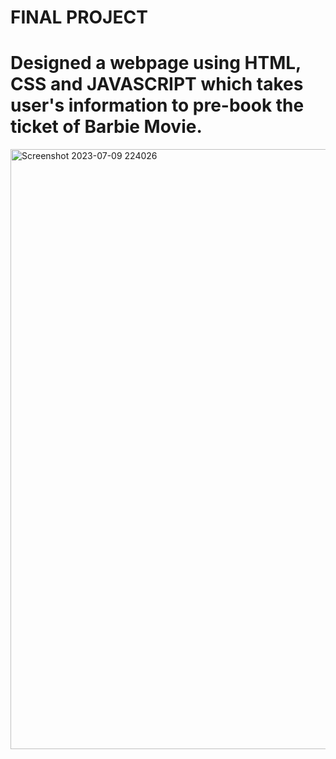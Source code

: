 # FINAL PROJECT
# Designed a webpage using HTML, CSS and JAVASCRIPT which takes user's information to pre-book the ticket of Barbie Movie.
<img width="960" alt="Screenshot 2023-07-09 224026" src="https://github.com/sheefanaaz123/Courses/assets/97973932/ead19b62-c296-44c3-9d7b-2bea71a55765">

